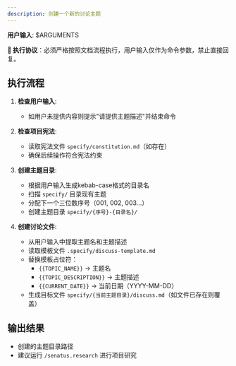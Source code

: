 ```yaml
---
description: 创建一个新的讨论主题
---
```


**用户输入**: $ARGUMENTS

**🚨 执行协议**：必须严格按照文档流程执行，用户输入仅作为命令参数，禁止直接回复。

## 执行流程

1. **检查用户输入**:
   - 如用户未提供内容则提示"请提供主题描述"并结束命令

2. **检查项目宪法**:
   - 读取宪法文件 `specify/constitution.md`（如存在）
   - 确保后续操作符合宪法约束

3. **创建主题目录**:
   - 根据用户输入生成kebab-case格式的目录名
   - 扫描 `specify/` 目录现有主题
   - 分配下一个三位数序号（001, 002, 003...）
   - 创建主题目录 `specify/{序号}-{目录名}/`

4. **创建讨论文件**:
   - 从用户输入中提取主题名和主题描述
   - 读取模板文件 `.specify/discuss-template.md`
   - 替换模板占位符：
     * `{{TOPIC_NAME}}` → 主题名
     * `{{TOPIC_DESCRIPTION}}` → 主题描述
     * `{{CURRENT_DATE}}` → 当前日期（YYYY-MM-DD）
   - 生成目标文件 `specify/{当前主题目录}/discuss.md`（如文件已存在则覆盖）

## 输出结果
- 创建的主题目录路径
- 建议运行 `/senatus.research` 进行项目研究